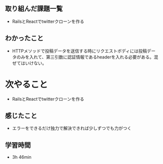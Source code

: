 ## 取り組んだ課題一覧
- RailsとReactでtwitterクローンを作る
## わかったこと
- HTTPメソッドで投稿データを送信する時にリクエストボディには投稿データのみを入れて、第三引数に認証情報であるheaderを入れる必要がある。混ぜてはいけない。
# 次やること
- RailsとReactでtwitterクローンを作る
## 感じたこと
- エラーをできるだけ独力で解決できれば少しずつでも力がつく
## 学習時間
- 3h 46min